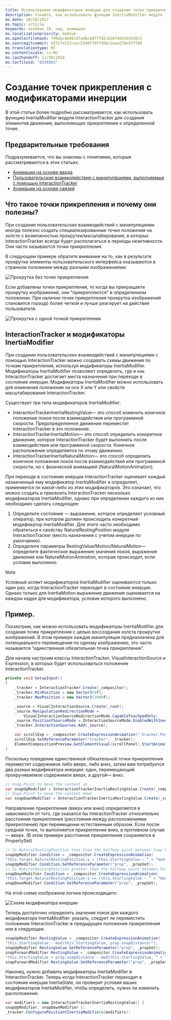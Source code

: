```yaml
---
title: Использование модификаторов инерции для создания точек прикрепления
description: Узнайте, как использовать функцию InertiaModifier модуля InteractionTracker для создания элементов движения, выполняющих прикрепление к определенной точке.
ms.date: 10/10/2017
ms.topic: article
keywords: windows 10, uwp, анимация
ms.localizationpriority: medium
ms.openlocfilehash: f99ebc4b98c87a4bc6d77fd2c626f481563e50c5
ms.sourcegitcommit: d2517e522cacc5240f7dffd5bc1eaa278e3f7768
ms.translationtype: MT
ms.contentlocale: ru-RU
ms.lasthandoff: 11/30/2018
ms.locfileid: "8339363"
---
```

# <a name="create-snap-points-with-inertia-modifiers"></a>Создание точек прикрепления с модификаторами инерции

В этой статье более подробно рассматривается, как использовать функцию InertiaModifier модуля InteractionTracker для создания элементов движения, выполняющих прикрепление к определенной точке.

## <a name="prerequisites"></a>Предварительные требования

Подразумевается, что вы знакомы с понятиями, которые рассматриваются в этих статьях:

- [Анимации на основе ввода](input-driven-animations.md)
- [Пользовательские взаимодействия с манипуляциями, выполняемые с помощью InteractionTracker](interaction-tracker-manipulations.md)
- [Анимации на основе связей](relation-animations.md)

## <a name="what-are-snap-points-and-why-are-they-useful"></a>Что такое точки прикрепления и почему они полезны?

При создании пользовательских взаимодействий с манипуляциями иногда полезно создать специализированные _точки положения_ на холсте с возможностью прокрутки/масштабирования, в которых InteractionTracker всегда будет располагаться в периоды неактивности. Они часто называются _точки прикрепления_.

В следующем примере обратите внимание на то, как в результате прокрутки элементы пользовательского интерфейса оказываются в странном положении между разными изображениями:

![Прокрутка без точек прикрепления](images/animation/snap-points-none.gif)

Если добавлены точки прикрепления, то когда вы прекращаете прокрутку изображений, они "прикрепляются" в определенном положении. При наличии точек прикрепления прокрутка изображений становится гораздо более четкой и лучше реагирует на действия пользователя.

![Прокрутка с одной точкой прикрепления](images/animation/snap-points-single.gif)

## <a name="interactiontracker-and-inertiamodifiers"></a>InteractionTracker и модификаторы InertiaModifier

При создании пользовательских взаимодействий с манипуляциями с помощью InteractionTracker можно создавать схемы движения по точкам прикрепления, используя модификаторы InertiaModifier. Модификаторы InertiaModifier позволяют определить, где и как InteractionTracker достигает места назначения при переходе в состояние инерции. Модификаторы InertiaModifier можно использовать для изменения положения на оси X или Y или свойств масштабирования InteractionTracker.

Существует три типа модификаторов InertiaModifier:

- InteractionTrackerInertiaRestingValue— это способ изменить конечное положение покоя после взаимодействия или программной скорости. Предопределенное движение переместит InteractionTracker в это положение.
- InteractionTrackerInertiaMotion— это способ определить конкретное движение, которое InteractionTracker будет выполнять после взаимодействия или программной скорости. Конечное расположение определяется по этому движению.
- InteractionTrackerInertiaNaturalMotion— это способ определить конечное положение покоя после взаимодействия или программной скорости, но с физической анимацией (NaturalMotionAnimation).

При переходе в состояние инерции InteractionTracker оценивает каждый назначенный ему модификатор InertiaModifier и определяет, применяется ли какой-либо из этих модификаторов. Это означает, что можно создать и присвоить InteractionTracker несколько модификаторов InertiaModifier, однако при определении каждого из них необходимо сделать следующее:

1. Определите состояние — выражение, которое определяет условный оператор, при котором должен происходить конкретный модификатор InertiaModifier. Для этого часто необходимо обратиться к свойству NaturalRestingPosition модуля InteractionTracker (место назначения с учетом инерции по умолчанию).
1. Определите параметры RestingValue/Motion/NaturalMotion— определите фактическое выражение значения покоя, выражение движения или NaturalMotionAnimation, которая происходит, если условие выполнено.

> [!NOTE]
> Условный аспект модификаторов InertiaModifier оцениваются только один раз, когда InteractionTracker переходит в состояние инерции. Однако только для InertiaMotion выражение движения оценивается на каждом кадре для модификатора, условие которого выполнено.

## <a name="example"></a>Пример.

Посмотрим, как можно использовать модификаторы InertiaModifier для создания точек прикрепления с целью воссоздания холста прокрутки изображений. В этом примере каждая манипуляция предназначена для потенциального перемещения по одному изображению, это часто называется "единственная обязательная точка прикрепления".

Для начала настроим классы InteractionTracker, VisualInteractionSource и Expression, в которых будет использоваться положение InteractionTracker.

```csharp
private void SetupInput()
{
    _tracker = InteractionTracker.Create(_compositor);
    _tracker.MinPosition = new Vector3(0f);
    _tracker.MaxPosition = new Vector3(3000f);

    _source = VisualInteractionSource.Create(_root);
    _source.ManipulationRedirectionMode =
        VisualInteractionSourceRedirectionMode.CapableTouchpadOnly;
    _source.PositionYSourceMode = InteractionSourceMode.EnabledWithInertia;
    _tracker.InteractionSources.Add(_source);

    var scrollExp = _compositor.CreateExpressionAnimation("-tracker.Position.Y");
    scrollExp.SetReferenceParameter("tracker", _tracker);
    ElementCompositionPreview.GetElementVisual(scrollPanel).StartAnimation("Offset.Y", scrollExp);
}
```

Поскольку поведение единственной обязательной точки прикрепления переместит содержимое либо вверх, либо вниз, затем вам потребуется два разных модификатора инерции: один, перемещающий прокручиваемое содержимое вверх, а другой— вниз.

```csharp
// Snap-Point to move the content up
var snapUpModifier = InteractionTrackerInertiaRestingValue.Create(_compositor);
// Snap-Point to move the content down
var snapDownModifier = InteractionTrackerInertiaRestingValue.Create(_compositor);
```

Направление прикрепления (вверх или вниз) определяется в зависимости от того, где оказался бы InteractionTracker относительно расстояния прикрепления (расстояния между расположениями прикрепления) при перемещении естественным образом. Если после средней точки, то выполняется прикрепление вниз, в противном случае— вверх. (В этом примере расстояние прикрепления сохраняется в PropertySet)

```csharp
// Is NaturalRestingPosition less than the halfway point between Snap Points?
snapUpModifier.Condition = _compositor.CreateExpressionAnimation(
"this.Target.NaturalRestingPosition.y < (this.StartingValue – ” + “mod(this.StartingValue, prop.snapDistance) + prop.snapDistance / 2)");
snapUpModifier.Condition.SetReferenceParameter("prop", _propSet);
// Is NaturalRestingPosition greater than the halfway point between Snap Points?
snapDownModifier.Condition = _compositor.CreateExpressionAnimation(
"this.Target.NaturalRestingPosition.y >= (this.StartingValue – ” + “mod(this.StartingValue, prop.snapDistance) + prop.snapDistance / 2)");
snapDownModifier.Condition.SetReferenceParameter("prop", _propSet);
```

На этой схеме изображена логика происходящего:

![Схема модификатора инерции](images/animation/inertia-modifier-diagram.png)

Теперь достаточно определить значения покоя для каждого модификатора InertiaModifier: указать, следует ли переместить положение InteractionTracker в предыдущее положение прикрепления или в следующее.

```csharp
snapUpModifier.RestingValue = _compositor.CreateExpressionAnimation(
"this.StartingValue - mod(this.StartingValue, prop.snapDistance)");
snapUpModifier.RestingValue.SetReferenceParameter("prop", _propSet);
snapForwardModifier.RestingValue = _compositor.CreateExpressionAnimation(
"this.StartingValue + prop.snapDistance - mod(this.StartingValue, ” + “prop.snapDistance)");
snapForwardModifier.RestingValue.SetReferenceParameter("prop", _propSet);
```

Наконец, нужно добавить модификаторы InertiaModifier в InteractionTracker. Теперь когда InteractionTracker переходит в состояние инерции InertiaState, он проверит условия ваших модификаторов InertiaModifier, чтобы определить, нужно ли изменить расположение.

```csharp
var modifiers = new InteractionTrackerInertiaRestingValue[] { 
snapUpModifier, snapDownModifier };
_tracker.ConfigurePositionYInertiaModifiers(modifiers);
```